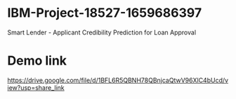 # IBM-Project-18527-1659686397
Smart Lender - Applicant Credibility Prediction for Loan Approval
# Demo link
https://drive.google.com/file/d/1BFL6R5QBNH78QBnjcaQtwV96XlC4bUcd/view?usp=share_link
